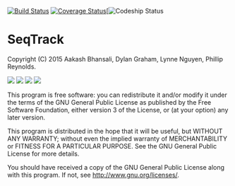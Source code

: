[![Build Status](https://travis-ci.org/DylanGraham/seqtrack.svg?branch=master)](https://travis-ci.org/DylanGraham/seqtrack)
[![Coverage Status](https://coveralls.io/repos/DylanGraham/seqtrack/badge.svg?branch=master&service=github)](https://coveralls.io/github/DylanGraham/seqtrack?branch=master)[![Codeship Status](https://codeship.com/projects/7ee411f0-7f6d-0133-af84-0ee49e63cf4f/status?branch=master)

# SeqTrack
Copyright (C) 2015 Aakash Bhansali, Dylan Graham, Lynne Nguyen, Phillip Reynolds.

![](https://cloud.githubusercontent.com/assets/4900511/10557639/f61d8632-74ff-11e5-90fb-2d14bcd2ed7d.png)
![](https://cloud.githubusercontent.com/assets/4900511/10557638/f619ca2e-74ff-11e5-89f4-85abdb4dee1a.png)
![](https://cloud.githubusercontent.com/assets/4900511/10557637/f616937c-74ff-11e5-8f9c-c79d7ce1d3c3.png)
![](https://cloud.githubusercontent.com/assets/4900511/10557636/f6138bf0-74ff-11e5-8f53-b71ca4ec2e1f.png)

This program is free software: you can redistribute it and/or modify
it under the terms of the GNU General Public License as published by
the Free Software Foundation, either version 3 of the License, or
(at your option) any later version.

This program is distributed in the hope that it will be useful,
but WITHOUT ANY WARRANTY; without even the implied warranty of
MERCHANTABILITY or FITNESS FOR A PARTICULAR PURPOSE.  See the
GNU General Public License for more details.

You should have received a copy of the GNU General Public License
along with this program.  If not, see <http://www.gnu.org/licenses/>.
